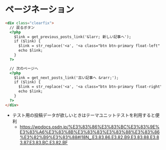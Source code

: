 # ページネーション

```html
<div class="clearfix">
  // 戻るボタン
  <?php 
    $link = get_previous_posts_link('&larr; 新しい記事へ');
    if ($link) {
      $link = str_replace('<a', '<a class="btn btn-primary float-left"', $link);
      echo $link;
    }
  ?>

  // 次のページへ
  <?php 
    $link = get_next_posts_link('古い記事へ &rarr;');
    if ($link) {
      $link = str_replace('<a', '<a class="btn btn-primary float-right"', $link);
      echo $link;
    }
  ?>
</div>
```
* テスト用の投稿データが欲しいときはテーマユニットテストを利用すると便利
  * https://wpdocs.osdn.jp/%E3%83%86%E3%83%BC%E3%83%9E%E3%83%A6%E3%83%8B%E3%83%83%E3%83%88%E3%83%86%E3%82%B9%E3%83%88#I18N_.E3.83.86.E3.82.B9.E3.83.88.E3.83.87.E3.83.BC.E3.82.BF 